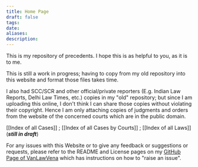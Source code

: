 ```yaml
---
title: Home Page
draft: false
tags: 
date: 
aliases: 
description:
---
```

This is my repository of precedents. I hope this is as helpful to you, as it is to me.

This is still a work in progress; having to copy from my old repository into this website and format those files takes time.

I also had SCC/SCR and other official/private reporters (E.g. Indian Law Reports, Delhi Law Times, etc.) copies in my "old" repository; but since I am uploading this online, I don't think I can share those copies without violating their copyright. Hence I am only attaching copies of judgments and orders from the website of the concerned courts which are in the public domain.

[[Index of all Cases]] ; [[Index of all Cases by Courts]] ; [[Index of all Laws]]  (***still in draft***)

For any issues with this Website or to give any feedback or suggestions or requests, please refer to the README and License pages on my [GitHub Page of VanLawVena](https://github.com/vanlalvena/VanLawVena) which has instructions on how to "raise an issue".